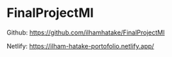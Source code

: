 # FinalProjectMI
 
Github:
https://github.com/ilhamhatake/FinalProjectMI


Netlify:
https://ilham-hatake-portofolio.netlify.app/
